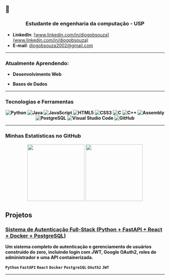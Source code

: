 ## 👋

<!--
**diogobsouzaa/diogobsouzaa** is a ✨ _special_ ✨ repository because its `README.md` (this file) appears on your GitHub profile.

Here are some ideas to get you started:

- 🔭 I’m currently working on ...
- 🌱 I’m currently learning ...
- 👯 I’m looking to collaborate on ...
- 🤔 I’m looking for help with ...
- 💬 Ask me about ...
- 📫 How to reach me: ...
- 😄 Pronouns: ...
- ⚡ Fun fact: ...
-->

<div id="header" align="center">
  <h3>Estudante de engenharia da computação - USP</h3>
</div>

- **LinkedIn**: [www.linkedin.com/in/diogobsouza](www.linkedin.com/in/diogobsouza)
- **E-mail**: diogobsouza2002@gmail.com

---

### Atualmente Aprendendo:

* <strong>Desenvolvimento Web <strong>

* <strong>Bases de Dados <strong>

---

###  Tecnologias e Ferramentas

<p align="center">
  <img src="https://img.shields.io/badge/Python-3776AB?style=for-the-badge&logo=python&logoColor=white" alt="Python"/>
  <img src="https://img.shields.io/badge/Java-ED8B00?style=for-the-badge&logo=openjdk&logoColor=white" alt="Java"/>

  <img src="https://img.shields.io/badge/JavaScript-F7DF1E?style=for-the-badge&logo=javascript&logoColor=black" alt="JavaScript"/>
  <img src="https://img.shields.io/badge/HTML5-E34F26?style=for-the-badge&logo=html5&logoColor=white" alt="HTML5"/>
  <img src="https://img.shields.io/badge/CSS3-1572B6?style=for-the-badge&logo=css3&logoColor=white" alt="CSS3"/>
  
  <img src="https://img.shields.io/badge/C-A8B9CC?style=for-the-badge&logo=c&logoColor=black" alt="C"/>
  <img src="https://img.shields.io/badge/C%2B%2B-00599C?style=for-the-badge&logo=cplusplus&logoColor=white" alt="C++"/>
  <img src="https://img.shields.io/badge/Assembly-6E4C13?style=for-the-badge&logo=assemblyscript&logoColor=white" alt="Assembly"/>
  
  <img src="https://img.shields.io/badge/PostgreSQL-316192?style=for-the-badge&logo=postgresql&logoColor=white" alt="PostgreSQL"/>

  <img src="https://img.shields.io/badge/Visual%20Studio%20Code-007ACC?style=for-the-badge&logo=visualstudiocode&logoColor=white" alt="Visual Studio Code"/>
  <img src="https://img.shields.io/badge/GitHub-181717?style=for-the-badge&logo=github&logoColor=white" alt="GitHub"/>
</p>


---


### Minhas Estatísticas no GitHub

<p align="center">
  <img height="180em" src="https://github-readme-stats.vercel.app/api?username=diogobsouzaa&show_icons=true&theme=dracula&include_all_commits=true&count_private=true"/>
  <img height="180em" src="https://github-readme-stats.vercel.app/api/top-langs/?username=diogobsouzaa&layout=compact&langs_count=7&theme=dracula"/>
</p>

## Projetos

### [Sistema de Autenticação Full-Stack (Python + FastAPI + React + Docker + PostgreSQL)](https://github.com/diogobsouzaa/authorization-system-fullstack)

Um sistema completo de autenticação e gerenciamento de usuários construído do zero, incluindo login com JWT, Google OAuth2, roles de administrador e uma API containerizada. 

`Python` `FastAPI` `React` `Docker` `PostgreSQL` `OAuth2` `JWT`

---
